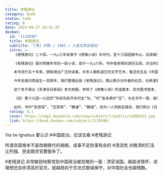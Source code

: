 ```yaml
---
title: 老残游记
category: book
status: todo
rating: 0
date: 2023-09-27 19:41:25
douban:
  id: "1119590"
  title: 老残游记
  subtitle: "[清] 刘鹗 / 1982 / 人民文学出版社"
  intro: >-
    《老残游记》二十回，一九○三年发表于《绣像小说》半月刊，至十三回因故中止，后续载于《天津日日新闻》，原署鸿都百炼生著。作者的真名叫刘鹗，字铁云，清末江苏丹徒人，生于一八五七年，卒于一九○九年。他出身于一个封建官僚的家庭，却无意于以科举博取功名，懂得算学、医药、治河等实际学问。曾先后在河道总督吴大澂、山东巡抚张曜处作幕宾，帮办治黄工程，得到很大的声誉。又曾向清廷建议借外资兴筑铁路、开采山西煤矿，事情虽非经刘鹗手办成，但在帝国主义列强对我国虎视眈眈，全国人民同仇敌忾的时候，这种不惜有损主权以维护清廷腐朽统治的主张，显见违反人民的利益和愿望，遂被目为“汉奸”。刘鹗也终因不得志于清廷，去而经商，有过多次创办实业的计划，最后都一一归于失败。庚子（一九○○年）义和团事起，八国联军侵入北京，刘鹗向联军购得太仓储粟，设平粜局，以振北京饥困。一九○八年清廷即以私售仓粟罪加以逮捕，流放新疆，次年七月病死于迪化（即今乌鲁木齐）。

    《老残游记》是刘鹗晚年写的一部小说，成于一九○六年。书中借老残的游历见闻，对当时吏治的黑暗痛加攻击，揭发了所谓“不要钱”的“清官”，其实是一些“急于做大官”（第六回）不惜杀民邀功、用人血染红顶子的刽子手。客观上帮助人民认识到对整个官僚集团是不能寄以任何希望的。这里反映出作者同情民生疾苦的比较进步的一面。但他的基本政治观却是落后的，甚而是反动的。他坚决拥护封建统治，对帝国主义国家的侵略本质缺乏认识，反对资产阶级民主革命和义和团的反侵略斗争，这在书中也有明显的表现。因之，《老残游记》是一部瑕瑜互见的书。

    本书流行五十年来，拥有相当广泛的读者。许多人都称道它的文字艺术，鲁迅先生在《中国小说史略》中也赞说：“叙景状物，时有可观。”作为一部艺术作品来看，无论在语言的运用上、在对生活的观察上、在细节的描绘上，都看得出作者不愿因袭、追求创造的精神。与晚清的同类小说相较，艺术上的成就是比较卓越的。

    今年恰值刘鹗诞生一百周年，我们整理出版《老残游记》，既以表示对作者的纪念，也希望有助于对本书思想、艺术价值的进一步研讨。

    这个本子是以《天津日日新闻》本为依据，参校了《绣像小说》的连载本、亚东图书馆本、艺文书房本，文字、标点都作了一番订正。为了方便阅读，加了一些简单的注释。又有《二集》六回，我们据上海良友图书公司单行本，排作附录，没有加注。在校勘上，有各本俱误，我们据文意改动的个别地方，需要作一交代：（一）第十一回一一八页“取已陈之刍狗而卧其下，必眯”句，“眯”，《日日新闻》本作“眯”，他本作“昧”，据《庄子》本文改“眯”。（二）第十七回一八二页“却拿狼皮褥子替人瑞盖腿”句，“狼皮褥子”各本俱作“虎皮毯子”，与第十二、十六回所述情节不合，据前文改。（三）第十八回一八八页“则贾家之死不由月饼可知”句，“贾家”各本俱作“魏家”，据文意改。

    （四）第十九回一九四页“你却先到齐东村去”句，“村”各本俱作“庄”，与全书不一致，故改。

    此外，书中“张宫保”、“庄宫保”，“魏谦”、“魏诚”，但为一人而姓名错杂，我们即以《日日新闻》本初出为据，统一为“张宫保”、“魏谦”。
  rating: 8.1
  cover: https://img3.doubanio.com/view/subject/l/public/s1095423.jpg
  link: https://book.douban.com/subject/1119590/
---
```


Via tw Ignatius 要认识 #中国政治，应该去看 #老残游记 

所谓贪腐根本不是改朝换代的祸根，成事不足败事有余的 #清流党 对晚清的打击比列强、民变跟贪官要狠多了。

#老残游记 非常敏锐地察觉到中国政治被忽略的一面：清官误国。越是讲情怀、讲理想还自命清高的官员，就越趋向于宗法式极端保守，对中国社会也越残酷。